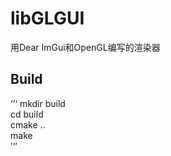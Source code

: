 # libGLGUI

用Dear ImGui和OpenGL编写的渲染器

## Build
‘’‘
mkdir build<br>
cd build<br>
cmake ..<br>
make<br>
’‘’
